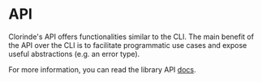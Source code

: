 # API
Clorinde's API offers functionalities similar to the CLI. The main benefit of the API over the CLI is to facilitate programmatic use cases and expose useful abstractions (e.g. an error type).

For more information, you can read the library API [docs](https://docs.rs/crate/clorinde/latest).
